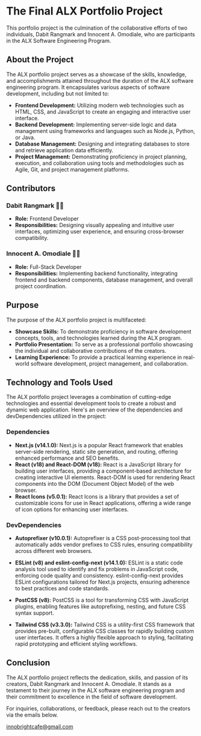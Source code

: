 # The Final ALX Portfolio Project

This portfolio project is the culmination of the collaborative efforts of two individuals, Dabit Rangmark and Innocent A. Omodiale, who are participants in the ALX Software Engineering Program.

## About the Project

The ALX portfolio project serves as a showcase of the skills, knowledge, and accomplishments attained throughout the duration of the ALX software engineering program. It encapsulates various aspects of software development, including but not limited to:

- **Frontend Development:** Utilizing modern web technologies such as HTML, CSS, and JavaScript to create an engaging and interactive user interface.
- **Backend Development:** Implementing server-side logic and data management using frameworks and languages such as Node.js, Python, or Java.
- **Database Management:** Designing and integrating databases to store and retrieve application data efficiently.
- **Project Management:** Demonstrating proficiency in project planning, execution, and collaboration using tools and methodologies such as Agile, Git, and project management platforms.

## Contributors

### Dabit Rangmark 👩‍🎨

- **Role:** Frontend Developer
- **Responsibilities:** Designing visually appealing and intuitive user interfaces, optimizing user experience, and ensuring cross-browser compatibility.

### Innocent A. Omodiale 🧔‍♂️

- **Role:** Full-Stack Developer
- **Responsibilities:** Implementing backend functionality, integrating frontend and backend components, database management, and overall project coordination.

## Purpose

The purpose of the ALX portfolio project is multifaceted:

- **Showcase Skills:** To demonstrate proficiency in software development concepts, tools, and technologies learned during the ALX program.
- **Portfolio Presentation:** To serve as a professional portfolio showcasing the individual and collaborative contributions of the creators.
- **Learning Experience:** To provide a practical learning experience in real-world software development, project management, and collaboration.

## Technology and Tools Used

The ALX portfolio project leverages a combination of cutting-edge technologies and essential development tools to create a robust and dynamic web application. Here's an overview of the dependencies and devDependencies utilized in the project:

### Dependencies

- **Next.js (v14.1.0):** Next.js is a popular React framework that enables server-side rendering, static site generation, and routing, offering enhanced performance and SEO benefits.
- **React (v18) and React-DOM (v18):** React is a JavaScript library for building user interfaces, providing a component-based architecture for creating interactive UI elements. React-DOM is used for rendering React components into the DOM (Document Object Model) of the web browser.
- **React Icons (v5.0.1):** React Icons is a library that provides a set of customizable icons for use in React applications, offering a wide range of icon options for enhancing user interfaces.

### DevDependencies

- **Autoprefixer (v10.0.1):** Autoprefixer is a CSS post-processing tool that automatically adds vendor prefixes to CSS rules, ensuring compatibility across different web browsers.

- **ESLint (v8) and eslint-config-next (v14.1.0):** ESLint is a static code analysis tool used to identify and fix problems in JavaScript code, enforcing code quality and consistency. eslint-config-next provides ESLint configurations tailored for Next.js projects, ensuring adherence to best practices and code standards.
- **PostCSS (v8):** PostCSS is a tool for transforming CSS with JavaScript plugins, enabling features like autoprefixing, nesting, and future CSS syntax support.
- **Tailwind CSS (v3.3.0):** Tailwind CSS is a utility-first CSS framework that provides pre-built, configurable CSS classes for rapidly building custom user interfaces. It offers a highly flexible approach to styling, facilitating rapid prototyping and efficient styling workflows.

## Conclusion

The ALX portfolio project reflects the dedication, skills, and passion of its creators, Dabit Rangmark and Innocent A. Omodiale. It stands as a testament to their journey in the ALX software engineering program and their commitment to excellence in the field of software development.

For inquiries, collaborations, or feedback, please reach out to the creators via the emails below.

<innobrightcafe@gmail.com>
